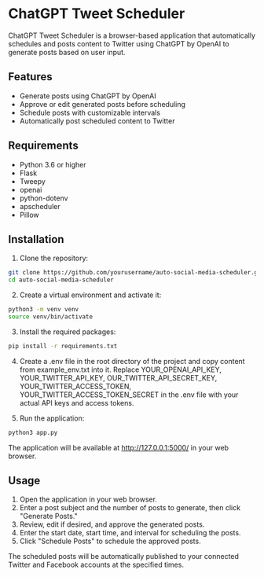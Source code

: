 # ChatGPT Tweet Scheduler

ChatGPT Tweet Scheduler is a browser-based application that automatically schedules and posts content to Twitter using ChatGPT by OpenAI to generate posts based on user input. 

## Features

- Generate posts using ChatGPT by OpenAI
- Approve or edit generated posts before scheduling
- Schedule posts with customizable intervals
- Automatically post scheduled content to Twitter

## Requirements

- Python 3.6 or higher
- Flask
- Tweepy
- openai
- python-dotenv
- apscheduler
- Pillow

## Installation

1. Clone the repository:

```bash
git clone https://github.com/yourusername/auto-social-media-scheduler.git
cd auto-social-media-scheduler
```
2. Create a virtual environment and activate it:

```bash
python3 -m venv venv
source venv/bin/activate
```

3. Install the required packages:

```bash
pip install -r requirements.txt
```

4. Create a .env file in the root directory of the project and copy content from example_env.txt into it. Replace YOUR_OPENAI_API_KEY, YOUR_TWITTER_API_KEY, OUR_TWITTER_API_SECRET_KEY, YOUR_TWITTER_ACCESS_TOKEN, YOUR_TWITTER_ACCESS_TOKEN_SECRET in the .env file with your actual API keys and access tokens.

5. Run the application:

```bash
python3 app.py
```

The application will be available at http://127.0.0.1:5000/ in your web browser.

## Usage

1. Open the application in your web browser.
2. Enter a post subject and the number of posts to generate, then click "Generate Posts."
3. Review, edit if desired, and approve the generated posts.
4. Enter the start date, start time, and interval for scheduling the posts.
5. Click "Schedule Posts" to schedule the approved posts.

The scheduled posts will be automatically published to your connected Twitter and Facebook accounts at the specified times.